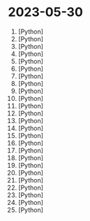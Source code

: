 # 2023-05-30

1. [](https://github.comundefined "An Open-Ended Embodied Agent with Large Language Models") [Python]
2. [](https://github.comundefined "潘多拉，一个让你呼吸顺畅的ChatGPT。Pandora, a ChatGPT that helps you breathe smoothly.") [Python]
3. [](https://github.comundefined "Real-time face swap for PC streaming or video calls") [Python]
4. [](https://github.comundefined "Gorilla: An API store for LLMs") [Python]
5. [](https://github.comundefined "You like pytorch? You like micrograd? You love tinygrad! ❤️") [Python]
6. [](https://github.comundefined "InternGPT (iGPT) is an open source demo platform where you can easily showcase your AI models. Now it supports DragGAN, ChatGPT, ImageBind, multimodal chat like GPT-4, SAM, interactive image editing, etc. Try it at igpt.opengvlab.com (支持DragGAN、ChatGPT、ImageBind、SAM的在线Demo系统)") [Python]
7. [](https://github.comundefined "openpilot is an open source driver assistance system. openpilot performs the functions of Automated Lane Centering and Adaptive Cruise Control for over 200 supported car makes and models.") [Python]
8. [](https://github.comundefined "Handwriting Synthesis with RNNs ✏️") [Python]
9. [](https://github.comundefined "Implementation of SoundStorm, Efficient Parallel Audio Generation from Google Deepmind, in Pytorch") [Python]
10. [](https://github.comundefined "A custom script for AUTOMATIC1111/stable-diffusion-webui to implement a tiny template language for random prompt generation") [Python]
11. [](https://github.comundefined "LoRA training scripts use kohya-ss's trainer, for diffusion model.") [Python]
12. [](https://github.comundefined "with 100k context windows on the way, it's now feasible for every dev to have their own smol developer") [Python]
13. [](https://github.comundefined "The official implementation of “Sophia: A Scalable Stochastic Second-order Optimizer for Language Model Pre-training”") [Python]
14. [](https://github.comundefined "Stable Diffusion web UI") [Python]
15. [](https://github.comundefined "Command-line script for inferencing from models such as MPT-7B-Chat") [Python]
16. [](https://github.comundefined "为ChatGPT/GLM提供图形交互界面，特别优化论文阅读润色体验，模块化设计支持自定义快捷按钮&函数插件，支持代码块表格显示，Tex公式双显示，支持Python和C++等项目剖析&自译解功能，PDF/LaTex论文翻译&总结功能，支持并行问询多种LLM模型，支持清华chatglm等本地模型。兼容复旦MOSS, llama, rwkv, 盘古, newbing, claude等") [Python]
17. [](https://github.comundefined "An API wrapper for Discord written in Python.") [Python]
18. [](https://github.comundefined "A youtube-dl fork with additional features and fixes") [Python]
19. [](https://github.comundefined "") [Python]
20. [](https://github.comundefined "MindsDB is a Server for Artificial Intelligence Logic. Enabling developers to ship AI powered projects to production in a fast and scalable way.") [Python]
21. [](https://github.comundefined "A gradio web UI for running Large Language Models like LLaMA, llama.cpp, GPT-J, Pythia, OPT, and GALACTICA.") [Python]
22. [](https://github.comundefined "Come join the movement to make the world's best open source GPT led by H2O.ai - 100% private chat and document search, no data leaks, Apache 2.0") [Python]
23. [](https://github.comundefined "High-Resolution Image Synthesis with Latent Diffusion Models") [Python]
24. [](https://github.comundefined "跨平台 Python 异步聊天机器人框架 / Asynchronous multi-platform chatbot framework written in Python") [Python]
25. [](https://github.comundefined "Prompt-Free Diffusion: Taking Text out of Text-to-Image Diffusion Models") [Python]
